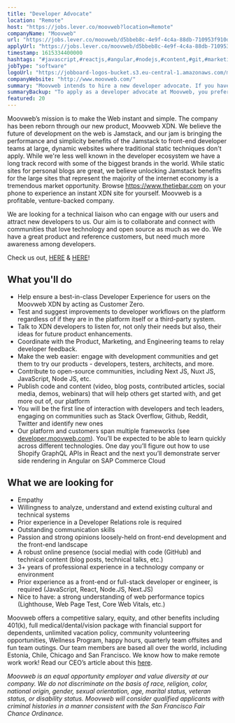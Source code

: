 ```yaml
---
title: "Developer Advocate"
location: "Remote"
host: "https://jobs.lever.co/moovweb?location=Remote"
companyName: "Moovweb"
url: "https://jobs.lever.co/moovweb/d5bbeb8c-4e9f-4c4a-88db-710953f910d7"
applyUrl: "https://jobs.lever.co/moovweb/d5bbeb8c-4e9f-4c4a-88db-710953f910d7/apply"
timestamp: 1615334400000
hashtags: "#javascript,#reactjs,#angular,#nodejs,#content,#git,#marketing,#socialmedia,#branding,#finance"
jobType: "software"
logoUrl: "https://jobboard-logos-bucket.s3.eu-central-1.amazonaws.com/moovweb"
companyWebsite: "http://www.moovweb.com/"
summary: "Moovweb intends to hire a new developer advocate. If you have 3+ years of professional experience in a technology company or environment, consider applying."
summaryBackup: "To apply as a developer advocate at Moovweb, you preferably need to have some knowledge of: #javascript, #reactjs, #angular."
featured: 20
---
```


Moovweb’s mission is to make the Web instant and simple. The company has been reborn through our new product, Moovweb XDN. We believe the future of development on the web is Jamstack, and our jam is bringing the performance and simplicity benefits of the Jamstack to front-end developer teams at large, dynamic websites where traditional static techniques don't apply. While we're less well known in the developer ecosystem we have a long track record with some of the biggest brands in the world. While static sites for personal blogs are great, we believe unlocking Jamstack benefits for the large sites that represent the majority of the internet economy is a tremendous market opportunity. Browse https://www.thetiebar.com on your phone to experience an instant XDN site for yourself. Moovweb is a profitable, venture-backed company.

We are looking for a technical liaison who can engage with our users and attract new developers to us. Our aim is to collaborate and connect with communities that love technology and open source as much as we do. We have a great product and reference customers, but need much more awareness among developers.

Check us out, [HERE](https://www.youtube.com/watch?v=Vi2xoPR5Lrw) & [HERE](https://www.youtube.com/watch?v=cVJxZEyShs4)!

## What you'll do

*   Help ensure a best-in-class Developer Experience for users on the Moovweb XDN by acting as Customer Zero.
*   Test and suggest improvements to developer workflows on the platform regardless of if they are in the platform itself or a third-party system.
*   Talk to XDN developers to listen for, not only their needs but also, their ideas for future product enhancements.
*   Coordinate with the Product, Marketing, and Engineering teams to relay developer feedback.
*   Make the web easier: engage with development communities and get them to try our products - developers, testers, architects, and more.
*   Contribute to open-source communities, including Next JS, Nuxt JS, JavaScript, Node JS, etc.
*   Publish code and content (video, blog posts, contributed articles, social media, demos, webinars) that will help others get started with, and get more out of, our platform
*   You will be the first line of interaction with developers and tech leaders, engaging on communities such as Stack Overflow, Github, Reddit, Twitter and identify new ones
*   Our platform and customers span multiple frameworks (see [developer.moovweb.com](https://developer.moovweb.com/)). You’ll be expected to be able to learn quickly across different technologies. One day you’ll figure out how to use Shopify GraphQL APIs in React and the next you’ll demonstrate server side rendering in Angular on SAP Commerce Cloud

## What we are looking for

*   Empathy
*   Willingness to analyze, understand and extend existing cultural and technical systems
*   Prior experience in a Developer Relations role is required
*   Outstanding communication skills
*   Passion and strong opinions loosely-held on front-end development and the front-end landscape
*   A robust online presence (social media) with code (GitHub) and technical content (blog posts, technical talks, etc.)
*   3+ years of professional experience in a technology company or environment
*   Prior experience as a front-end or full-stack developer or engineer, is required (JavaScript, React, Node.JS, Next.JS)
*   Nice to have: a strong understanding of web performance topics (Lighthouse, Web Page Test, Core Web Vitals, etc.)

Moovweb offers a competitive salary, equity, and other benefits including 401(k), full medical/dental/vision package with financial support for dependents, unlimited vacation policy, community volunteering opportunities, Wellness Program, happy hours, quarterly team offsites and fun team outings. Our team members are based all over the world, including Estonia, Chile, Chicago and San Francisco. We know how to make remote work work! Read our CEO’s article about this [here](https://www.moovweb.com/how-to-make-remote-work-work/).

_Moovweb is an equal opportunity employer and value diversity at our company. We do not discriminate on the basis of race, religion, color, national origin, gender, sexual orientation, age, marital status, veteran status, or disability status._ _Moovweb will consider qualified applicants with criminal histories in a manner consistent with the San Francisco Fair Chance Ordinance._
